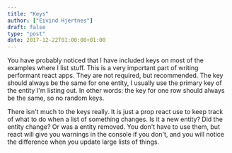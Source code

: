 ```yaml
---
title: "Keys"
author: ["Eivind Hjertnes"]
draft: false
type: "post"
date: 2017-12-22T01:00:00+01:00
---
```


You have probably noticed that I have included keys on most of the
examples where I list stuff. This is a very important part of writing
performant react apps. They are not required, but recommended. The key
should always be the same for one entity, I usually use the primary key
of the entity I'm listing out. In other words: the key for one row
should always be the same, so no random keys.

There isn't much to the keys really. It is just a prop react use to keep
track of what to do when a list of something changes. Is it a new
entity? Did the entity change? Or was a entity removed. You don't have
to use them, but react will give you warnings in the console if you
don't, and you will notice the difference when you update large lists of
things.
